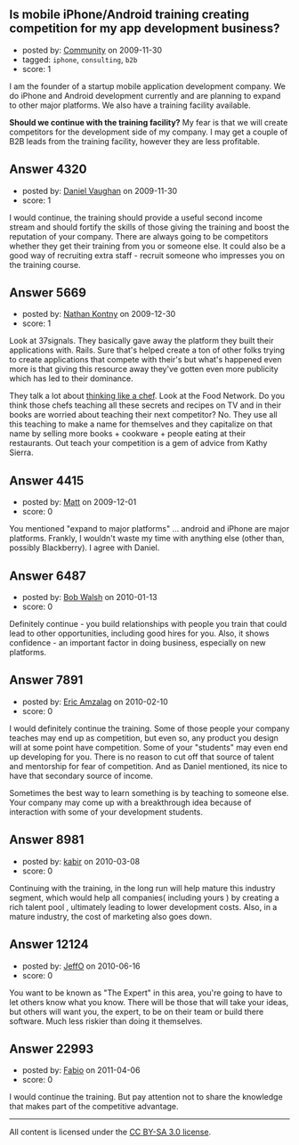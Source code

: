 ## Is mobile iPhone/Android training creating competition for my app development business?

- posted by: [Community](https://stackexchange.com/users/-1/-1-community) on 2009-11-30
- tagged: `iphone`, `consulting`, `b2b`
- score: 1

I am the founder of a startup mobile application development company. We do iPhone and Android development currently and are planning to expand to other major platforms.  We also have a training facility available.

**Should we continue with the training facility?** My fear is that we will create competitors for the development side of my company.  I may get a couple of B2B leads from the training facility, however they are less profitable. 



## Answer 4320

- posted by: [Daniel Vaughan](https://stackexchange.com/users/-1/1351-daniel-vaughan) on 2009-11-30
- score: 1

I would continue, the training should provide a useful second income stream and should fortify the skills of those giving the training and boost the reputation of your company. There are always going to be competitors whether they get their training from you or someone else. It could also be a good way of recruiting extra staff - recruit someone who impresses you on the training course.


## Answer 5669

- posted by: [Nathan Kontny](https://stackexchange.com/users/-1/973-nathan-kontny) on 2009-12-30
- score: 1

<p>Look at 37signals.  They basically gave away the platform they built their applications with.  Rails.  Sure that's helped create a ton of other folks trying to create applications that compete with their's but what's happened even more is that giving this resource away they've gotten even more publicity which has led to their dominance.  </p>

<p>They talk a lot about <a href="http://37signals.com/svn/posts/451-whats-your-cookbook" rel="nofollow">thinking like a chef</a>.  Look at the Food Network.  Do you think those chefs teaching all these secrets and recipes on TV and in their books are worried about teaching their next competitor?  No.  They use all this teaching to make a name for themselves and they capitalize on that name by selling more books + cookware + people eating at their restaurants.  Out teach your competition is a gem of advice from Kathy Sierra.</p>



## Answer 4415

- posted by: [Matt](https://stackexchange.com/users/-1/1653-matt) on 2009-12-01
- score: 0

You mentioned "expand to major platforms" ... android and iPhone are major platforms. Frankly, I wouldn't waste my time with anything else (other than, possibly Blackberry). I agree with Daniel.


## Answer 6487

- posted by: [Bob Walsh](https://stackexchange.com/users/-1/346-bob-walsh) on 2010-01-13
- score: 0

Definitely continue - you build relationships with people you train that could lead to other opportunities, including good hires for you. Also, it shows confidence - an important factor in doing business, especially on new platforms.


## Answer 7891

- posted by: [Eric Amzalag](https://stackexchange.com/users/-1/2302-eric-amzalag) on 2010-02-10
- score: 0

I would definitely continue the training. Some of those people your company teaches may end up  as competition, but even so, any product you design will at some point have competition. Some of your "students" may even end up developing for you. There is no reason to cut off that source of talent and mentorship for fear of competition. And as Daniel mentioned, its nice to have that secondary source of income.

Sometimes the best way to learn something is by teaching to someone else. Your company may come up with a breakthrough idea because of interaction with some of your development students.




## Answer 8981

- posted by: [kabir](https://stackexchange.com/users/-1/849-kabir) on 2010-03-08
- score: 0

Continuing with the training, in the long run will help mature this industry segment, which would help all companies( including yours ) by creating a rich talent pool , ultimately leading to lower development costs. Also, in a mature industry, the cost of marketing also goes down.


## Answer 12124

- posted by: [JeffO](https://stackexchange.com/users/-1/1796-jeffo) on 2010-06-16
- score: 0

You want to be known as "The Expert" in this area, you're going to have to let others know what you know. There will be those that will take your ideas, but others will want you, the expert, to be on their team or build there software. Much less riskier than doing it themselves.


## Answer 22993

- posted by: [Fabio](https://stackexchange.com/users/-1/9226-fabio) on 2011-04-06
- score: 0

I would continue the training. But pay attention not to share the knowledge that makes part of the competitive advantage.



---

All content is licensed under the [CC BY-SA 3.0 license](https://creativecommons.org/licenses/by-sa/3.0/).
